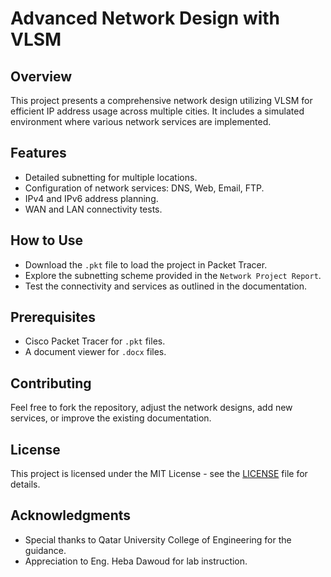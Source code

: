 # Advanced Network Design with VLSM

## Overview
This project presents a comprehensive network design utilizing VLSM for efficient IP address usage across multiple cities. It includes a simulated environment where various network services are implemented.

## Features
- Detailed subnetting for multiple locations.
- Configuration of network services: DNS, Web, Email, FTP.
- IPv4 and IPv6 address planning.
- WAN and LAN connectivity tests.

## How to Use
- Download the `.pkt` file to load the project in Packet Tracer.
- Explore the subnetting scheme provided in the `Network Project Report`.
- Test the connectivity and services as outlined in the documentation.

## Prerequisites
- Cisco Packet Tracer for `.pkt` files.
- A document viewer for `.docx` files.

## Contributing
Feel free to fork the repository, adjust the network designs, add new services, or improve the existing documentation.

## License
This project is licensed under the MIT License - see the [LICENSE](LICENSE) file for details.

## Acknowledgments
- Special thanks to Qatar University College of Engineering for the guidance.
- Appreciation to Eng. Heba Dawoud for lab instruction.
